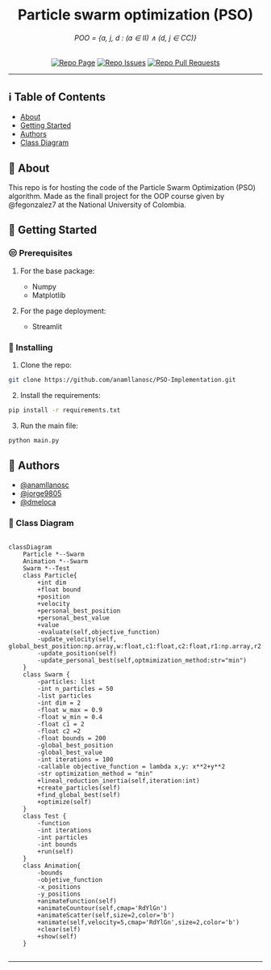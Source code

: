 <h1 align="center">Particle swarm optimization (PSO)</h1>
<div align="center">
    
###### POO = {a, j, d : (a $\in$ II) $\land$ (d, j $\in$ CC)}
[![Repo Page](https://img.shields.io/badge/GitHub-Page-blue?style=plastic&logo=github)](https://anamllanosc.github.io/PSO-Implementation/)
[![Repo Issues](https://img.shields.io/github/issues/anamllanosc/PSO-Implementation?style=plastic)](https://github.com/anamllanosc/PSO-Implementation/issues)
[![Repo Pull Requests](https://img.shields.io/github/issues-pr/anamllanosc/PSO-Implementation?style=plastic)](https://github.com/anamllanosc/PSO-Implementation/pulls)
</div>

----
## ℹ️ Table of Contents

- [About](#about)
- [Getting Started](#getting_started)
- [Authors](#authors)
- [Class Diagram](#diagram)

## 📂 About <a name = "about"></a>
This repo is for hosting the code of the Particle Swarm Optimization (PSO) algorithm. 
Made as the finall project for the OOP course given by @fegonzalez7 at the 
National University of Colombia.

## 👾 Getting Started <a name = "getting_started"></a>

### 😒 Prerequisites 
1. For the base package:
    - Numpy
    - Matplotlib

2. For the page deployment:
    - Streamlit

### 🎩 Installing 
1. Clone the repo:
```bash
git clone https://github.com/anamllanosc/PSO-Implementation.git
```
2. Install the requirements:
```bash
pip install -r requirements.txt
```
3. Run the main file:
```bash
python main.py
```

## 🤵 Authors <a name = "authors"></a>

- [@anamllanosc](https://github.com/anamllanosc)
- [@jorge9805](https://github.com/jorge9805)
- [@dmeloca](https://github.com/dmeloca)

### 📰 Class Diagram <a name="diagram"></a>
```mermaid

classDiagram
    Particle *--Swarm
    Animation *--Swarm
    Swarm *--Test
    class Particle{
        +int dim
        +float bound
        +position 
        +velocity
        +personal_best_position
        +personal_best_value
        +value
        -evaluate(self,objective_function)
        -update_velocity(self, global_best_position:np.array,w:float,c1:float,c2:float,r1:np.array,r2:np.array)
        -update_position(self)
        -update_personal_best(self,optmimization_method:str="min")
    }
    class Swarm {
        -particles: list
        -int n_particles = 50
        -list particles
        -int dim = 2
        -float w_max = 0.9
        -float w_min = 0.4
        -float c1 = 2
        -float c2 =2
        -float bounds = 200
        -global_best_position
        -global_best_value
        -int iterations = 100 
        -callable objective_function = lambda x,y: x**2+y**2
        -str optimization_method = "min"
        +lineal_reduction_inertia(self,iteration:int)
        +create_particles(self)
        +find_global_best(self)
        +optimize(self)
    }
    class Test {
        -function
        -int iterations
        -int particles
        -int bounds
        +run(self)
    }
    class Animation{
        -bounds
        -objetive_function
        -x_positions
        -y_positions
        +animateFunction(self)
        +animateCountour(self,cmap='RdYlGn')
        +animateScatter(self,size=2,color='b')
        +animate(self,velocity=5,cmap='RdYlGn',size=2,color='b')
        +clear(self)
        +show(self)
    }


```
--------
